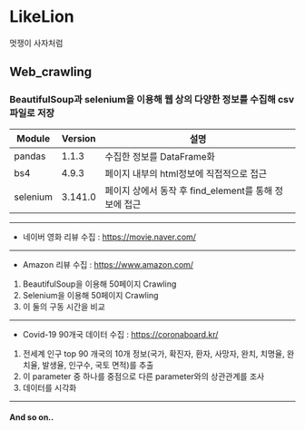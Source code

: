 # LikeLion
 멋쟁이 사자처럼

## Web_crawling

### BeautifulSoup과 selenium을 이용해 웹 상의 다양한 정보를 수집해 csv 파일로 저장

| Module | Version |  설명  |
| ------ | ------- | ------ |
| pandas | 1.1.3 | 수집한 정보를 DataFrame화 |
|  bs4   | 4.9.3 | 페이지 내부의 html정보에 직접적으로 접근 |
| selenium | 3.141.0 | 페이지 상에서 동작 후 find_element를 통해 정보에 접근 |

---

- 네이버 영화 리뷰 수집 : https://movie.naver.com/

---

- Amazon 리뷰 수집 : https://www.amazon.com/
1. BeautifulSoup을 이용해 50페이지 Crawling
2. Selenium을 이용해 50페이지 Crawling
3. 이 둘의 구동 시간을 비교

---

- Covid-19 90개국 데이터 수집 : https://coronaboard.kr/
1. 전세계 인구 top 90 개국의 10개 정보(국가, 확진자, 환자, 사망자, 완치, 치명율, 완치율, 발생율, 인구수, 국토 면적)를 추출
2. 이 parameter 중 하나를 중점으로 다른 parameter와의 상관관계를 조사
3. 데이터를 시각화

---
#### And so on..
